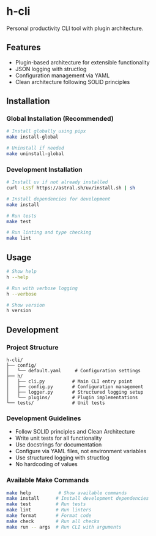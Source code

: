 # h-cli

Personal productivity CLI tool with plugin architecture.

## Features

- Plugin-based architecture for extensible functionality
- JSON logging with structlog
- Configuration management via YAML
- Clean architecture following SOLID principles

## Installation

### Global Installation (Recommended)

```bash
# Install globally using pipx
make install-global

# Uninstall if needed
make uninstall-global
```

### Development Installation

```bash
# Install uv if not already installed
curl -LsSf https://astral.sh/uv/install.sh | sh

# Install dependencies for development
make install

# Run tests
make test

# Run linting and type checking
make lint
```

## Usage

```bash
# Show help
h --help

# Run with verbose logging
h --verbose

# Show version
h version
```

## Development

### Project Structure

```
h-cli/
├── config/
│   └── default.yaml     # Configuration settings
├── h/
│   ├── cli.py          # Main CLI entry point
│   ├── config.py       # Configuration management
│   ├── logger.py       # Structured logging setup
│   └── plugins/        # Plugin implementations
└── tests/              # Unit tests
```

### Development Guidelines

- Follow SOLID principles and Clean Architecture
- Write unit tests for all functionality
- Use docstrings for documentation
- Configure via YAML files, not environment variables
- Use structured logging with structlog
- No hardcoding of values

### Available Make Commands

```bash
make help          # Show available commands
make install      # Install development dependencies
make test         # Run tests
make lint         # Run linters
make format       # Format code
make check        # Run all checks
make run -- args  # Run CLI with arguments
